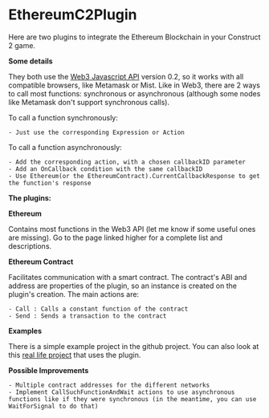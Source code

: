 # EthereumC2Plugin

Here are two plugins to integrate the Ethereum Blockchain in your Construct 2 game.

<STRONG>Some details</STRONG>

They both use the <A HREF="https://github.com/ethereum/wiki/wiki/JavaScript-API">Web3 Javascript API</A> version 0.2, so it works with all compatible browsers, like Metamask or Mist.
Like in Web3, there are 2 ways to call most functions: synchronous or asynchronous (although some nodes like Metamask don't support synchronous calls).

To call a function synchronously:

    - Just use the corresponding Expression or Action

To call a function asynchronously:

    - Add the corresponding action, with a chosen callbackID parameter
    - Add an OnCallback condition with the same callbackID
    - Use Ethereum(or the EthereumContract).CurrentCallbackResponse to get the function's response

<STRONG>The plugins:</STRONG>

<B>Ethereum</B>

Contains most functions in the Web3 API (let me know if some useful ones are missing). Go to the page linked higher for a complete list and descriptions.

<B>Ethereum Contract</B>

Facilitates communication with a smart contract. The contract's ABI and address are properties of the plugin, so an instance is created on the plugin's creation.
The main actions are:

    - Call : Calls a constant function of the contract
    - Send : Sends a transaction to the contract


<STRONG>Examples</STRONG>

There is a simple example project in the github project.
You can also look at this <A HREF="https://github.com/jquentin/TenMinus">real life project</A> that uses the plugin.

<STRONG>Possible Improvements</STRONG>

    - Multiple contract addresses for the different networks
    - Implement CallSuchFunctionAndWait actions to use asynchronous functions like if they were synchronous (in the meantime, you can use WaitForSignal to do that)
